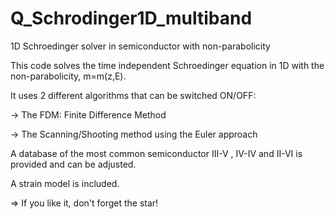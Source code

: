 # Q_Schrodinger1D_multiband
1D Schroedinger solver in semiconductor with non-parabolicity

This code solves the time independent Schroedinger equation in 1D with the non-parabolicity, m=m(z,E).

It uses 2 different algorithms that can be switched ON/OFF:

-> The FDM: Finite Difference Method

-> The Scanning/Shooting method using the Euler approach

A database of the most common semiconductor III-V , IV-IV and II-VI is provided and can be adjusted.

A strain model is included.


=> If you like it, don't forget the star!

